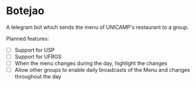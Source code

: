 # Botejao
A telegram bot which sends the menu of UNICAMP's restaurant to a group.

Planned features:


- [ ] Support for USP 
- [ ] Support for UFRGS
- [ ] When the menu changes during the day, highlight the changes
- [ ] Allow other groups to enable daily broadcasts of the Menu and changes throughout the day
